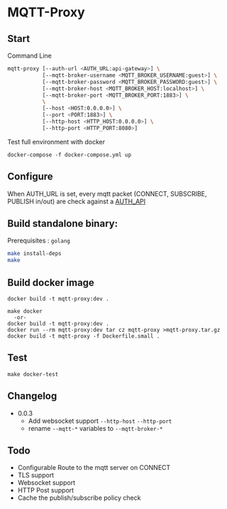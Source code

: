 # MQTT-Proxy

## Start
Command Line
```sh
mqtt-proxy [--auth-url <AUTH_URL:api-gateway>] \
           [--mqtt-broker-username <MQTT_BROKER_USERNAME:guest>] \
           [--mqtt-broker-password <MQTT_BROKER_PASSWORD:guest>] \
           [--mqtt-broker-host <MQTT_BROKER_HOST:localhost>] \
           [--mqtt-broker-port <MQTT_BROKER_PORT:1883>] \
           \
           [--host <HOST:0.0.0.0>] \
           [--port <PORT:1883>] \
           [--http-host <HTTP_HOST:0.0.0.0>] \
           [--http-port <HTTP_PORT:8080>]
```

Test full environment with docker
```
docker-compose -f docker-compose.yml up
```

## Configure

When AUTH_URL is set, every mqtt packet (CONNECT, SUBSCRIBE, PUBLISH in/out) are check against a [AUTH_API](./AUTH_API.md)


## Build standalone binary:
Prerequisites : `golang`
```sh
make install-deps
make
```

## Build docker image

```
docker build -t mqtt-proxy:dev .
```

```
make docker
  -or-
docker build -t mqtt-proxy:dev .
docker run --rm mqtt-proxy:dev tar cz mqtt-proxy >mqtt-proxy.tar.gz
docker build -t mqtt-proxy -f Dockerfile.small .
```

## Test

```
make docker-test
```

## Changelog
* 0.0.3
  * Add websocket support `--http-host` `--http-port`
  * rename `--mqtt-*` variables to `--mqtt-broker-*`

## Todo
- Configurable Route to the mqtt server on CONNECT
- TLS support
- Websocket support
- HTTP Post support
- Cache the publish/subscribe policy check
